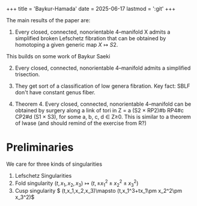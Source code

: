 +++
title = 'Baykur-Hamada'
date = 2025-06-17
lastmod = ':git'
+++


The main results of the paper are: 

1. Every closed, connected, nonorientable 4–manifold X admits a simplified broken Lefschetz fibration that can be obtained by homotoping a given generic map $X\mapsto S2$.

This builds on some work of Baykur Saeki

2. Every closed, connected, nonorientable 4–manifold admits a simplified trisection.

3. They get sort of a classification of low genera fibration. Key fact: SBLF don't have constant genus fiber.

4. Theorem 4. Every closed, connected, nonorientable 4–manifold can be obtained by surgery along a link of tori in Z = a (S2 × RP2)#b RP4#c CP2#d (S1 × S3), for some a, b, c, d ∈ Z≥0. This is similar to a theorem of Iwase (and should remind of the exercise from R?)


# Preliminaries

We care for three kinds of singularities
1. Lefschetz Singularities 
2. Fold singularity $(t,x_1,x_2,x_3)\mapsto (t, \pm x_1^2\pm x_2^2\pm x_3^2)$ 
3. Cusp singularity $ (t,x_1,x_2,x_3)\mapsto (t,x_1^3+tx_1\pm x_2^2\pm x_3^2)$